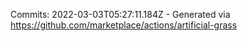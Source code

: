 Commits: 2022-03-03T05:27:11.184Z - Generated via https://github.com/marketplace/actions/artificial-grass
<br>
